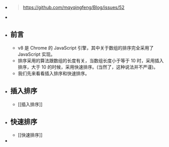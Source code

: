 - > https://github.com/mqyqingfeng/Blog/issues/52
-
- ## 前言
	- v8 是 Chrome 的 JavaScript 引擎，其中关于数组的排序完全采用了 JavaScript 实现。
	- 排序采用的算法跟数组的长度有关，当数组长度小于等于 10 时，采用插入排序，大于 10 的时候，采用快速排序。(当然了，这种说法并不严谨)。
	- 我们先来看看插入排序和快速排序。
- ## 插入排序
	- [[插入排序]]
- ## 快速排序
	- [[快速排序]]
-